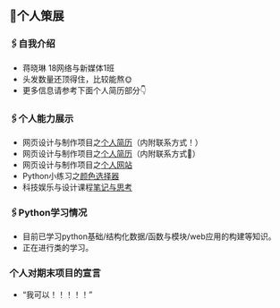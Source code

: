 ## 📌个人策展

### 🖇️自我介绍
* 蒋晓琳 18网络与新媒体1班
* 头发数量还顶得住，比较能熬🌞
* 更多信息请参考下面个人简历部分👇

### 🖇️个人能力展示

* 网页设计与制作项目之[个人简历](http://hyolynjang.gitee.io/resume/)（内附联系方式！）
* 网页设计与制作项目之[个人简历](http://hyolynjang.gitee.io/resume/)（内附联系方式🎄）
* 网页设计与制作项目之[个人网站](https://hyolynjang.gitee.io/hyolynjang/)
* Python小练习之[颜色选择器](http://hyolynjang.pythonanywhere.com/)
* 科技娱乐与设计课程[笔记与思考](https://gitee.com/HyolynJang/Technology_Entertainment_Design
)

### 🖇️Python学习情况
* 目前已学习python基础/结构化数据/函数与模块/web应用的构建等知识。
* 正在进行类的学习。


### 个人对期末项目的宣言

* “我可以！！！！！”

